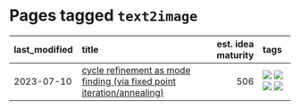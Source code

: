 # Pages tagged `text2image`

|last_modified|title|est. idea maturity|tags
|:---|:---|---:|:---|
|2023-07-10|[cycle refinement as mode finding (via fixed point iteration/annealing)](../cycle_refinement_as_modefinding.md)|506|[![](https://img.shields.io/badge/tag-experimental-77485f)](../tags/experimental.md) [![](https://img.shields.io/badge/tag-publication-7fe3bd)](../tags/publication.md) [![](https://img.shields.io/badge/tag-text2image-ea4c14)](../tags/text2image.md) [![](https://img.shields.io/badge/tag-text2video-81aec0)](../tags/text2video.md)|
